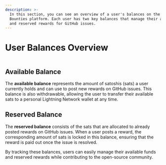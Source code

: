 ```yaml
---
description: >-
  In this section, you can see an overview of a user's balances on the Lightning
  Bounties platform. Each user has two key balances that manage their available
  and reserved rewards for GitHub issues.
---
```


# User Balances Overview

<figure><img src="../.gitbook/assets/Screenshot_3.png" alt=""><figcaption></figcaption></figure>

## Available Balance

The **available balance** represents the amount of satoshis (sats) a user currently holds and can use to post new rewards on GitHub issues. This balance is also withdrawable, allowing the user to transfer their available sats to a personal Lightning Network wallet at any time.

## Reserved Balance

The **reserved balance** consists of the sats that are allocated to already posted rewards on GitHub issues. When a user posts a reward, the corresponding amount of sats is locked in this balance, ensuring that the reward is paid out once the issue is resolved.

By tracking these balances, users can easily manage their available funds and reserved rewards while contributing to the open-source community.
